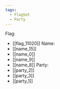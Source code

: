 ```yaml
---
tags:
  - FlagSet
  - Party
---
```

Flag:
- [[flag_11020]]
Name:
- [[name_15]]
- [[name_0]]
- [[name_9]]
- [[name_8]]
Party:
- [[party_2]]
- [[party_3]]
- [[party_1]]
